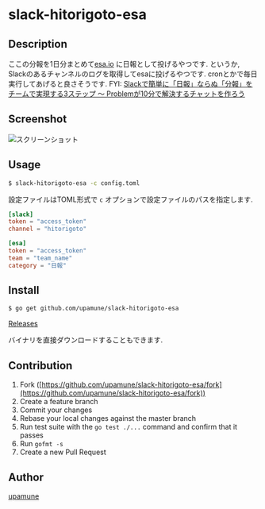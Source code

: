 # slack-hitorigoto-esa


## Description

ここの分報を1日分まとめて[esa.io](https://esa.io/) に日報として投げるやつです. というか, Slackのあるチャンネルのログを取得してesaに投げるやつです.
cronとかで毎日実行してあげると良さそうです.
FYI: [Slackで簡単に「日報」ならぬ「分報」をチームで実現する3ステップ 〜 Problemが10分で解決するチャットを作ろう](http://c16e.com/1511101558/)

## Screenshot
![スクリーンショット](https://i.gyazo.com/e63a9e911003d74703f60faca85f92ad.png)

## Usage

```bash
$ slack-hitorigoto-esa -c config.toml
```

設定ファイルはTOML形式で `c` オプションで設定ファイルのパスを指定します.

```toml:config.toml
[slack]
token = "access_token"
channel = "hitorigoto"

[esa]
token = "access_token"
team = "team_name"
category = "日報"
```

## Install

```bash
$ go get github.com/upamune/slack-hitorigoto-esa
```

[Releases](https://github.com/upamune/slack-hitorigoto-esa/releases)

バイナリを直接ダウンロードすることもできます.

## Contribution

1. Fork ([https://github.com/upamune/slack-hitorigoto-esa/fork](https://github.com/upamune/slack-hitorigoto-esa/fork))
1. Create a feature branch
1. Commit your changes
1. Rebase your local changes against the master branch
1. Run test suite with the `go test ./...` command and confirm that it passes
1. Run `gofmt -s`
1. Create a new Pull Request

## Author

[upamune](https://github.com/upamune)
